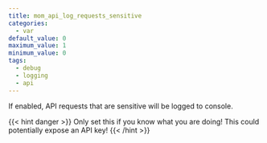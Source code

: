 ```yaml
---
title: mom_api_log_requests_sensitive
categories:
  - var
default_value: 0
maximum_value: 1
minimum_value: 0
tags:
  - debug
  - logging
  - api
---
```


If enabled, API requests that are sensitive will be logged to console.

{{< hint danger >}}
Only set this if you know what you are doing! This could potentially expose an API key!
{{< /hint >}}
